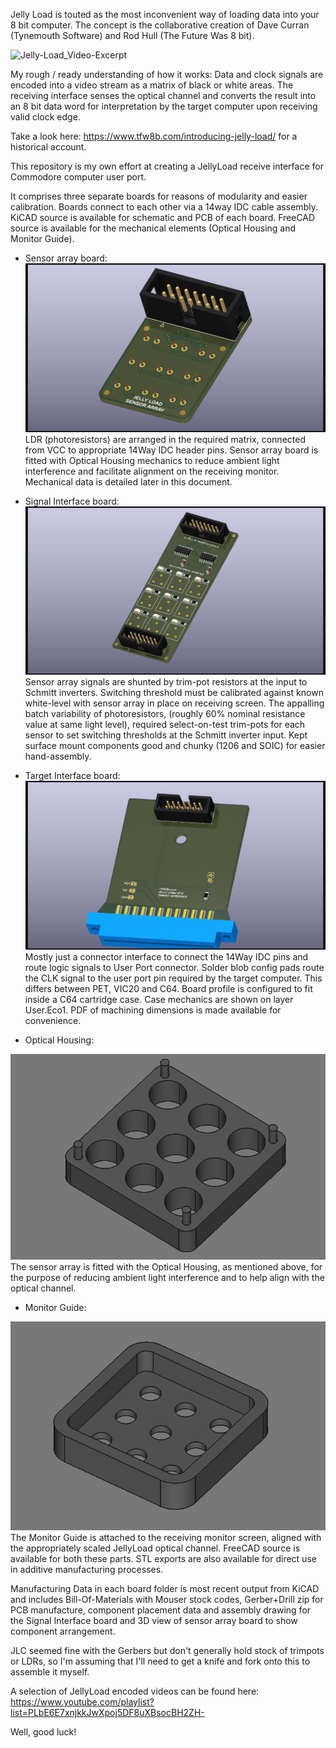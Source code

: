 Jelly Load is touted as the most inconvenient way of loading data into your 8 bit computer.
The concept is the collaborative creation of Dave Curran (Tynemouth Software) and Rod Hull (The Future Was 8 bit).

![Jelly-Load_Video-Excerpt](https://github.com/user-attachments/assets/b5859f96-f9bb-4654-9981-37c79c16dd64)

My rough / ready understanding of how it works:
Data and clock signals are encoded into a video stream as a matrix of black or white areas.
The receiving interface senses the optical channel and converts the result into an 8 bit data word
for interpretation by the target computer upon receiving valid clock edge.

Take a look here:
https://www.tfw8b.com/introducing-jelly-load/
for a historical account.

This repository is my own effort at creating a JellyLoad receive interface for Commodore computer user port.

It comprises three separate boards for reasons of modularity and easier calibration.
Boards connect to each other via a 14way IDC cable assembly.
KiCAD source is available for schematic and PCB of each board.
FreeCAD source is available for the mechanical elements (Optical Housing and Monitor Guide).

* Sensor array board:
![Sensor-array-board](https://github.com/StefanoGaivota/JellyLoad-Hardware/blob/main/JL_LDR-Sensor-Array/JL_LDR-Sensor-Array.jpg)
LDR (photoresistors) are arranged in the required matrix, connected from VCC to appropriate 14Way IDC header pins.
Sensor array board is fitted with Optical Housing mechanics to reduce ambient light interference and facilitate alignment on the receiving monitor.
Mechanical data is detailed later in this document.

* Signal Interface board:
![Signal-Interface-Board](https://github.com/StefanoGaivota/JellyLoad-Hardware/blob/main/JL_Signal-Interface/JL_Signal-Interface.jpg)
Sensor array signals are shunted by trim-pot resistors at the input to Schmitt inverters.
Switching threshold must be calibrated against known white-level with sensor array in place on receiving screen.
The appalling batch variability of photoresistors, (roughly 60% nominal resistance value at same light level),
required select-on-test trim-pots for each sensor to set switching thresholds at the Schmitt inverter input.
Kept surface mount components good and chunky (1206 and SOIC) for easier hand-assembly.

* Target Interface board:
![Target-Interface-Board](https://github.com/StefanoGaivota/JellyLoad-Hardware/blob/main/JellyLoad_Target-Interface_V2-0/JellyLoad_Target-Interface_V2-0.jpg)
Mostly just a connector interface to connect the 14Way IDC pins and route logic signals to User Port connector.
Solder blob config pads route the CLK signal to the user port pin required by the target computer.
This differs between PET, VIC20 and C64. Board profile is configured to fit inside a C64 cartridge case.
Case mechanics are shown on layer User.Eco1.  PDF of machining dimensions is made available for convenience.

* Optical Housing:
 
![Optical-Housing](https://github.com/StefanoGaivota/JellyLoad-Hardware/blob/main/JL_Mechanical-Data/Optical-Housing-Illustration.jpg)
The sensor array is fitted with the Optical Housing, as mentioned above, for the purpose of reducing ambient light interference and to help align with the optical channel.

* Monitor Guide:

![Monitor-Guide](https://github.com/StefanoGaivota/JellyLoad-Hardware/blob/main/JL_Mechanical-Data/Monitor-Guide-Illustration.jpg)
The Monitor Guide is attached to the receiving monitor screen, aligned with the appropriately scaled JellyLoad optical channel.
FreeCAD source is available for both these parts.  STL exports are also available for direct use in additive manufacturing processes.

Manufacturing Data in each board folder is most recent output from KiCAD and includes Bill-Of-Materials with Mouser stock codes, Gerber+Drill zip for PCB manufacture, component placement data and assembly drawing for the Signal Interface board and 3D view of sensor array board to show component arrangement.

JLC seemed fine with the Gerbers but don't generally hold stock of trimpots or LDRs, so I'm assuming that I'll need to get a knife and fork
onto this to assemble it myself.

A selection of JellyLoad encoded videos can be found here:
https://www.youtube.com/playlist?list=PLbE6E7xnjkkJwXpoj5DF8uXBsocBH2ZH-

Well, good luck!
